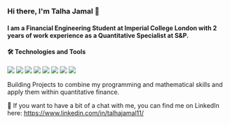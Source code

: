 ### Hi there, I'm Talha Jamal 👋

#### I am a Financial Engineering Student at Imperial College London with 2 years of work experience as a Quantitative Specialist at S&P.

#### &#x1f6e0; Technologies and Tools
![](https://img.shields.io/badge/Languages-Python-informational?style=flat&logo=<LOGO_NAME>&logoColor=white&color=2bbc8a)
![](https://img.shields.io/badge/Languages-C++-informational?style=flat&logo=<LOGO_NAME>&logoColor=white&color=2bbc8a)
![](https://img.shields.io/badge/Languages-R-informational?style=flat&logo=<LOGO_NAME>&logoColor=white&color=2bbc8a)
![](https://img.shields.io/badge/Languages-Kdb+/Q-informational?style=flat&logo=<LOGO_NAME>&logoColor=white&color=2bbc8a)
![](https://img.shields.io/badge/Scripting-Batch-informational?style=flat&logo=<LOGO_NAME>&logoColor=white&color=2bbc8a)
![](https://img.shields.io/badge/Scripting-PowerShell-informational?style=flat&logo=<LOGO_NAME>&logoColor=white&color=2bbc8a)
![](https://img.shields.io/badge/Tools-MySQL-informational?style=flat&logo=<LOGO_NAME>&logoColor=white&color=2bbc8a)
![](https://img.shields.io/badge/Tools-SQLServer-informational?style=flat&logo=<LOGO_NAME>&logoColor=white&color=2bbc8a)

<!-- Actual text -->

Building Projects to combine my programming and mathematical skills and apply them within quantitative finance. 

💬 If you want to have a bit of a chat with me, you can find me on LinkedIn here: https://www.linkedin.com/in/talhajamal11/

<!-- Icons -->
[2.2]: https://raw.githubusercontent.com/MartinHeinz/MartinHeinz/master/linkedin-3-16.png (LinkedIn icon without padding)

<!--

![Talha Jamal's GitHub stats](https://github-readme-stats.vercel.app/api?username=talhajamal11&show_icons=true&theme=radical)

![Top Langs](https://github-readme-stats.vercel.app/api/top-langs/?username=talhajamal11&theme=radical)

![visitors](https://visitor-badge.glitch.me/badge?page_id=${talhajamal11}.${talhajamal11})

**talhajamal11/talhajamal11** is a ✨ _special_ ✨ repository because its `README.md` (this file) appears on your GitHub profile.

Here are some ideas to get you started:

- 🔭 I’m currently working on ...
- 🌱 I’m currently learning ...
- 👯 I’m looking to collaborate on ...
- 🤔 I’m looking for help with ...
- 💬 Ask me about ...
- 📫 How to reach me: ...
- 😄 Pronouns: ...
- ⚡ Fun fact: ...
- 
-->
